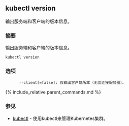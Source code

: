---
---

## kubectl version

输出服务端和客户端的版本信息。

### 摘要


输出服务端和客户端的版本信息。

```
kubectl version
```

### 选项

```
      --client[=false]: 仅输出客户端版本（无需连接服务器）。
```

{% include_relative parent_commands.md %}

### 参见

* [kubectl](kubectl.md)	 - 使用kubectl来管理Kubernetes集群。
